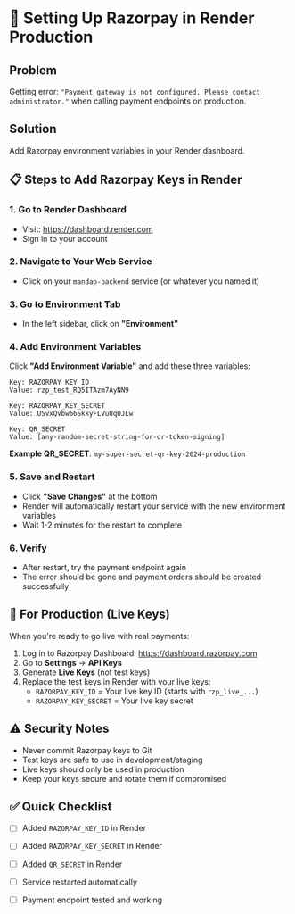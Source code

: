 # 🔧 Setting Up Razorpay in Render Production

## Problem
Getting error: `"Payment gateway is not configured. Please contact administrator."` when calling payment endpoints on production.

## Solution
Add Razorpay environment variables in your Render dashboard.

## 📋 Steps to Add Razorpay Keys in Render

### 1. **Go to Render Dashboard**
   - Visit: https://dashboard.render.com
   - Sign in to your account

### 2. **Navigate to Your Web Service**
   - Click on your `mandap-backend` service (or whatever you named it)

### 3. **Go to Environment Tab**
   - In the left sidebar, click on **"Environment"**

### 4. **Add Environment Variables**
   Click **"Add Environment Variable"** and add these three variables:

   ```
   Key: RAZORPAY_KEY_ID
   Value: rzp_test_RQ5ITAzm7AyNN9
   ```

   ```
   Key: RAZORPAY_KEY_SECRET
   Value: USvxQvbw66SkkyFLVuUq0JLw
   ```

   ```
   Key: QR_SECRET
   Value: [any-random-secret-string-for-qr-token-signing]
   ```
   
   **Example QR_SECRET**: `my-super-secret-qr-key-2024-production`

### 5. **Save and Restart**
   - Click **"Save Changes"** at the bottom
   - Render will automatically restart your service with the new environment variables
   - Wait 1-2 minutes for the restart to complete

### 6. **Verify**
   - After restart, try the payment endpoint again
   - The error should be gone and payment orders should be created successfully

## 🔐 For Production (Live Keys)

When you're ready to go live with real payments:

1. Log in to Razorpay Dashboard: https://dashboard.razorpay.com
2. Go to **Settings** → **API Keys**
3. Generate **Live Keys** (not test keys)
4. Replace the test keys in Render with your live keys:
   - `RAZORPAY_KEY_ID` = Your live key ID (starts with `rzp_live_...`)
   - `RAZORPAY_KEY_SECRET` = Your live key secret

## ⚠️ Security Notes

- Never commit Razorpay keys to Git
- Test keys are safe to use in development/staging
- Live keys should only be used in production
- Keep your keys secure and rotate them if compromised

## ✅ Quick Checklist

- [ ] Added `RAZORPAY_KEY_ID` in Render
- [ ] Added `RAZORPAY_KEY_SECRET` in Render  
- [ ] Added `QR_SECRET` in Render
- [ ] Service restarted automatically
- [ ] Payment endpoint tested and working


